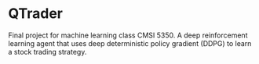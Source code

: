 # QTrader
Final project for machine learning class CMSI 5350. A deep reinforcement learning agent that uses deep deterministic policy gradient (DDPG) to learn a stock trading strategy.
